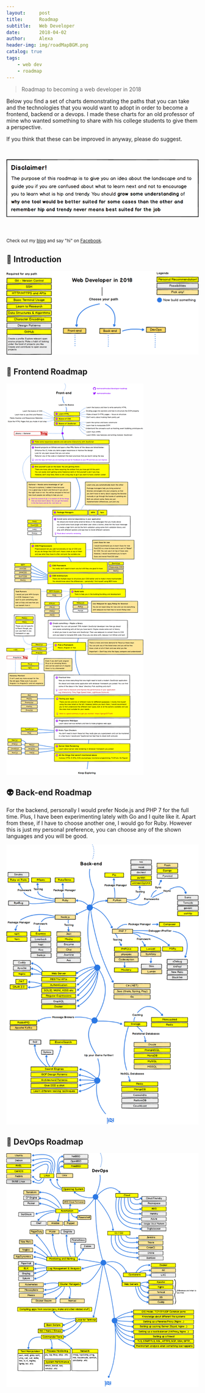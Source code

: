 ```yaml
---
layout:     post
title:      Roadmap
subtitle:   Web Developer 
date:       2018-04-02
author:     Alexa
header-img: img/roadMapBGM.png
catalog: true
tags:
    - web dev
    - roadmap
---
```


> Roadmap to becoming a web developer in 2018

Below you find a set of charts demonstrating the paths that you can take and the technologies that you would want to adopt in order to become a frontend, backend or a devops. I made these charts for an old professor of mine who wanted something to share with his college students to give them a perspective.

If you think that these can be improved in anyway, please do suggest.

<br>
<p align="center">
  <img src="./img/roadMapIn.png" width="750">
</p>
<br>

<sub>Check out my [blog](http://alexazhouyang.github.io) and say "hi" on [Facebook](https://twitter.com/kamranahmedse).</sub>

## 🚀 Introduction

![](../img/roadMap1.png)

## 🎨 Frontend Roadmap

![](../img/roadMap2.png)

## 👽 Back-end Roadmap

For the backend, personally I would prefer Node.js and PHP 7 for the full time. Plus, I have been experimenting lately with Go and I quite like it. Apart from these, if I have to choose another one, I would go for Ruby. However this is just my personal preference, you can choose any of the shown languages and you will be good.

![](../img/roadMap3.png)
## 👷 DevOps Roadmap

![](../img/roadMap4.png)

